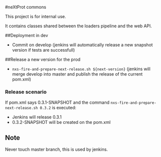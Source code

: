#neXtProt commons

This project is for internal use.

It contains classes shared between the loaders pipeline and the web API.

##Deployment in dev
* Commit on develop (jenkins will automatically release a new snapshot version if tests are successfull)

##Release a new version for the prod
* `nxs-fire-and-prepare-next-release.sh ${next-version}` (jenkins will merge develop into master and publish the release of the current pom.xml) 
 
### Release scenario
If pom.xml says 0.3.1-SNAPSHOT and the command `nxs-fire-and-prepare-next-release.sh 0.3.2` is executed:
* Jenkins will release 0.3.1
* 0.3.2-SNAPSHOT will be created on the pom.xml 


## Note 
Never touch master branch, this is used by jenkins.
